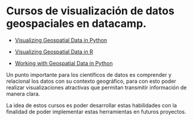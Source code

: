 # Cursos de visualización de datos geospaciales en datacamp.


* [Visualizing Geospatial Data in Python](https://app.datacamp.com/learn/courses/visualizing-geospatial-data-in-python)

* [Visualizing Geospatial Data in R](https://app.datacamp.com/learn/courses/visualizing-geospatial-data-in-r)

* [Working with Geospatial Data in Python](https://app.datacamp.com/learn/courses/working-with-geospatial-data-in-python)

Un punto importante para los científicos de datos es comprender y relacional los datos con su contexto geográfico, para con esto poder realizar visualizaciones atractivas que permitan transmitir información de manera clara.

La idea de estos cursos es poder desarrollar estas habilidades con la finalidad de poder implementar estas herramientas en futuros proyectos.

